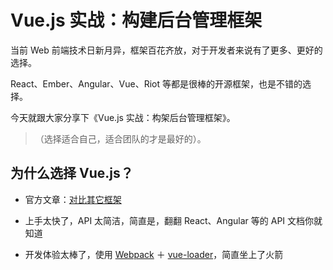 Vue.js 实战：构建后台管理框架
============

当前 Web 前端技术日新月异，框架百花齐放，对于开发者来说有了更多、更好的选择。

React、Ember、Angular、Vue、Riot 等都是很棒的开源框架，也是不错的选择。

今天就跟大家分享下《Vue.js 实战：构架后台管理框架》。

>（选择适合自己，适合团队的才是最好的）。

## 为什么选择 Vue.js？

* 官方文章：[对比其它框架][]

* 上手太快了，API 太简洁，简直是，翻翻 React、Angular 等的 API 文档你就知道

* 开发体验太棒了，使用 [Webpack][] ＋ [vue-loader][]，简直坐上了火箭



[对比其它框架]: http://vuejs.org.cn/guide/comparison.html
[Webpack]: http://webpack.github.io/
[vue-loader]: https://github.com/vuejs/vue-loader


